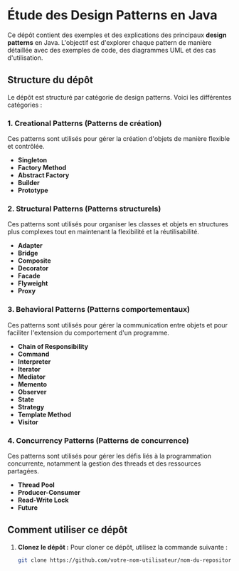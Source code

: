 # Étude des Design Patterns en Java

Ce dépôt contient des exemples et des explications des principaux **design patterns** en Java. L'objectif est d'explorer chaque pattern de manière détaillée avec des exemples de code, des diagrammes UML et des cas d'utilisation.

## Structure du dépôt

Le dépôt est structuré par catégorie de design patterns. Voici les différentes catégories :

### 1. **Creational Patterns** (Patterns de création)
Ces patterns sont utilisés pour gérer la création d'objets de manière flexible et contrôlée.
- **Singleton**
- **Factory Method**
- **Abstract Factory**
- **Builder**
- **Prototype**

### 2. **Structural Patterns** (Patterns structurels)
Ces patterns sont utilisés pour organiser les classes et objets en structures plus complexes tout en maintenant la flexibilité et la réutilisabilité.
- **Adapter**
- **Bridge**
- **Composite**
- **Decorator**
- **Facade**
- **Flyweight**
- **Proxy**

### 3. **Behavioral Patterns** (Patterns comportementaux)
Ces patterns sont utilisés pour gérer la communication entre objets et pour faciliter l'extension du comportement d'un programme.
- **Chain of Responsibility**
- **Command**
- **Interpreter**
- **Iterator**
- **Mediator**
- **Memento**
- **Observer**
- **State**
- **Strategy**
- **Template Method**
- **Visitor**

### 4. **Concurrency Patterns** (Patterns de concurrence)
Ces patterns sont utilisés pour gérer les défis liés à la programmation concurrente, notamment la gestion des threads et des ressources partagées.
- **Thread Pool**
- **Producer-Consumer**
- **Read-Write Lock**
- **Future**

## Comment utiliser ce dépôt

1. **Clonez le dépôt :**
   Pour cloner ce dépôt, utilisez la commande suivante :
   ```bash
   git clone https://github.com/votre-nom-utilisateur/nom-du-repository.git
